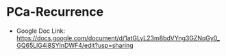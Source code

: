 # PCa-Recurrence


- Google Doc Link: https://docs.google.com/document/d/1atGLyL23m8bdVYng3GZNqGy0_GQ65LlG4i8SYInDWF4/edit?usp=sharing
